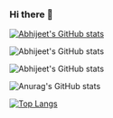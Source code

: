 ### Hi there 👋

[![Abhijeet's GitHub stats](https://github-readme-stats.vercel.app/api?username=abhijeet002)](https://github.com/abhijeet002/github-readme-stats)

![Abhijeet's GitHub stats](https://github-readme-stats.vercel.app/api?username=abhijeet002&show=reviews,discussions_started,discussions_answered,prs_merged,prs_merged_percentage)

![Abhijeet's GitHub stats](https://github-readme-stats.vercel.app/api?username=abhijeet002&show_icons=true)

![Anurag's GitHub stats](https://github-readme-stats.vercel.app/api?username=abhijeet002&show_icons=true&theme=vision-friendly-dark)

[![Top Langs](https://github-readme-stats.vercel.app/api/top-langs/?username=abhijeet002&theme=vision-friendly-dark)](https://github.com/anuraghazra/github-readme-stats)


<!--
**Abhijeet002/Abhijeet002** is a ✨ _special_ ✨ repository because its `README.md` (this file) appears on your GitHub profile.

Here are some ideas to get you started:

- 🔭 I’m currently working on ...
- 🌱 I’m currently learning ...
- 👯 I’m looking to collaborate on ...
- 🤔 I’m looking for help with ...
- 💬 Ask me about ...
- 📫 How to reach me: ...
- 😄 Pronouns: ...
- ⚡ Fun fact: ...
-->

